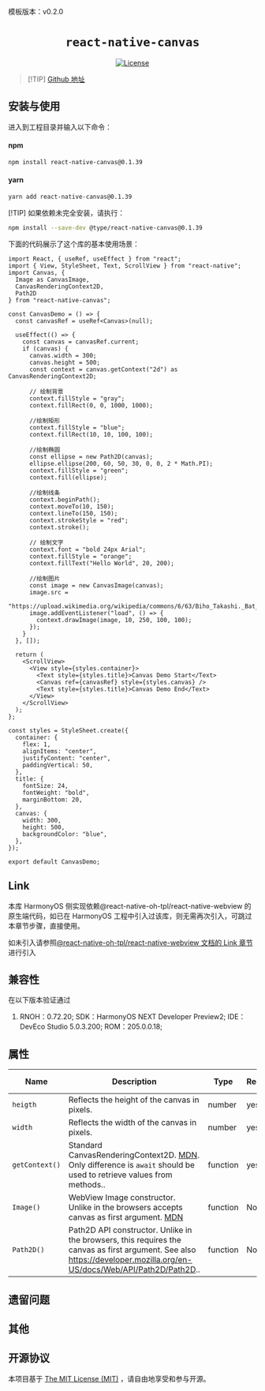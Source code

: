 <!-- {% raw %} -->
模板版本：v0.2.0

<p align="center">
  <h1 align="center"> <code>react-native-canvas</code> </h1>
</p>
<p align="center">
    <a href="https://github.com/iddan/react-native-canvas/blob/v0.1.39/license.txt">
        <img src="https://img.shields.io/badge/license-MIT-green.svg" alt="License" />
    </a>
</p>

> [!TIP] [Github 地址](https://github.com/iddan/react-native-canvas)

## 安装与使用

进入到工程目录并输入以下命令：

<!-- tabs:start -->

#### **npm**

```bash
npm install react-native-canvas@0.1.39
```

#### **yarn**

```bash
yarn add react-native-canvas@0.1.39
```

[!TIP] 如果依赖未完全安装，请执行：
```bash
npm install --save-dev @type/react-native-canvas@0.1.39
```

<!-- tabs:end -->

下面的代码展示了这个库的基本使用场景：

```tsx
import React, { useRef, useEffect } from "react";
import { View, StyleSheet, Text, ScrollView } from "react-native";
import Canvas, {
  Image as CanvasImage,
  CanvasRenderingContext2D,
  Path2D
} from "react-native-canvas";

const CanvasDemo = () => {
  const canvasRef = useRef<Canvas>(null);

  useEffect(() => {
    const canvas = canvasRef.current;
    if (canvas) {
      canvas.width = 300;
      canvas.height = 500;
      const context = canvas.getContext("2d") as CanvasRenderingContext2D;

      // 绘制背景
      context.fillStyle = "gray";
      context.fillRect(0, 0, 1000, 1000);

      //绘制矩形
      context.fillStyle = "blue";
      context.fillRect(10, 10, 100, 100);

      //绘制椭圆
      const ellipse = new Path2D(canvas);
      ellipse.ellipse(200, 60, 50, 30, 0, 0, 2 * Math.PI);
      context.fillStyle = "green";
      context.fill(ellipse);

      //绘制线条
      context.beginPath();
      context.moveTo(10, 150);
      context.lineTo(150, 150);
      context.strokeStyle = "red";
      context.stroke();

      // 绘制文字
      context.font = "bold 24px Arial";
      context.fillStyle = "orange";
      context.fillText("Hello World", 20, 200);

      //绘制图片
      const image = new CanvasImage(canvas);
      image.src =
        "https://upload.wikimedia.org/wikipedia/commons/6/63/Biho_Takashi._Bat_Before_the_Moon%2C_ca._1910.jpg";
      image.addEventListener("load", () => {
        context.drawImage(image, 10, 250, 100, 100);
      });
    }
  }, []);

  return (
    <ScrollView>
      <View style={styles.container}>
        <Text style={styles.title}>Canvas Demo Start</Text>
        <Canvas ref={canvasRef} style={styles.canvas} />
        <Text style={styles.title}>Canvas Demo End</Text>
      </View>
    </ScrollView>
  );
};

const styles = StyleSheet.create({
  container: {
    flex: 1,
    alignItems: "center",
    justifyContent: "center",
    paddingVertical: 50,
  },
  title: {
    fontSize: 24,
    fontWeight: "bold",
    marginBottom: 20,
  },
  canvas: {
    width: 300,
    height: 500,
    backgroundColor: "blue",
  },
});

export default CanvasDemo;
```

## Link

本库 HarmonyOS 侧实现依赖@react-native-oh-tpl/react-native-webview 的原生端代码，如已在 HarmonyOS 工程中引入过该库，则无需再次引入，可跳过本章节步骤，直接使用。

如未引入请参照[@react-native-oh-tpl/react-native-webview 文档的 Link 章节](https://gitee.com/zhanghao2519/usage-docs/blob/master/zh-cn/react-native-webview.md)进行引入

## 兼容性

在以下版本验证通过

1. RNOH：0.72.20; SDK：HarmonyOS NEXT Developer Preview2; IDE：DevEco Studio 5.0.3.200; ROM：205.0.0.18;

## 属性

| Name           | Description                                                                                                                                                                                   | Type     | Required | Platform    | HarmonyOS Support |
| -------------- | --------------------------------------------------------------------------------------------------------------------------------------------------------------------------------------------- | -------- | -------- | ----------- | ----------------- |
| `heigth`       | Reflects the height of the canvas in pixels.                                                                                                                                                  | number   | yes      | Android IOS | YES               |
| `width`        | Reflects the width of the canvas in pixels.                                                                                                                                                   | number   | yes      | Android IOS | YES               |
| `getContext()` | Standard CanvasRenderingContext2D. [MDN](https://developer.mozilla.org/en/docs/Web/API/CanvasRenderingContext2D). Only difference is `await` should be used to retrieve values from methods.. | function | yes      | Android IOS | YES               |
| `Image()`      | WebView Image constructor. Unlike in the browsers accepts canvas as first argument. [MDN](https://developer.mozilla.org/en-US/docs/Web/API/HTMLImageElement/Image)                            | function | No       | Android IOS | YES               |
| `Path2D()`     | Path2D API constructor. Unlike in the browsers, this requires the canvas as first argument. See also https://developer.mozilla.org/en-US/docs/Web/API/Path2D/Path2D..                         | function | No       | Android IOS | YES               |

## 遗留问题

## 其他

## 开源协议

本项目基于 [The MIT License (MIT)](https://github.com/iddan/react-native-canvas/blob/master/license.txt) ，请自由地享受和参与开源。

<!-- {% endraw %} -->